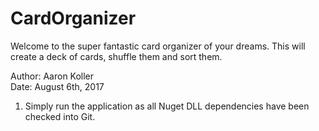 # CardOrganizer
Welcome to the super fantastic card organizer of your dreams. This will create a deck of cards, shuffle them and sort them.  

Author: Aaron Koller<br>
Date:   August 6th, 2017

1. Simply run the application as all Nuget DLL dependencies have been checked into Git.
